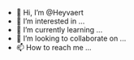 - 👋 Hi, I’m @Heyvaert
- 👀 I’m interested in ...
- 🌱 I’m currently learning ...
- 💞️ I’m looking to collaborate on ...
- 📫 How to reach me ...

<!---
Heyvaert/Heyvaert is a ✨ special ✨ repository because its `README.md` (this file) appears on your GitHub profile.
You can click the Preview link to take a look at your changes.
--->
